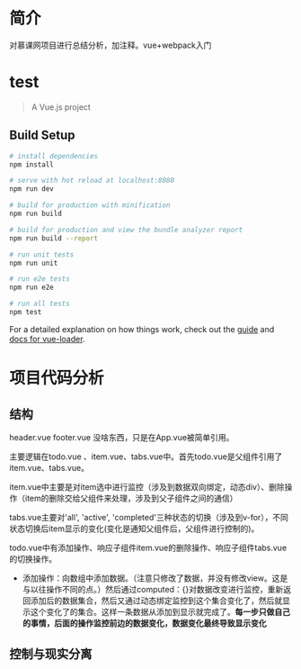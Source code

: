 # 简介
对慕课网项目进行总结分析，加注释。vue+webpack入门

# test

> A Vue.js project

## Build Setup

``` bash
# install dependencies
npm install

# serve with hot reload at localhost:8080
npm run dev

# build for production with minification
npm run build

# build for production and view the bundle analyzer report
npm run build --report

# run unit tests
npm run unit

# run e2e tests
npm run e2e

# run all tests
npm test
```

For a detailed explanation on how things work, check out the [guide](http://vuejs-templates.github.io/webpack/) and [docs for vue-loader](http://vuejs.github.io/vue-loader).


# 项目代码分析
## 结构
header.vue footer.vue 没啥东西，只是在App.vue被简单引用。

主要逻辑在todo.vue 、item.vue、tabs.vue中。首先todo.vue是父组件引用了item.vue、tabs.vue。

item.vue中主要是对item选中进行监控（涉及到数据双向绑定，动态div）、删除操作（item的删除交给父组件来处理，涉及到父子组件之间的通信）

tabs.vue主要对'all', 'active', 'completed'三种状态的切换（涉及到v-for），不同状态切换后item显示的变化(变化是通知父组件后，父组件进行控制的)。

todo.vue中有添加操作、响应子组件item.vue的删除操作、响应子组件tabs.vue的切换操作。

- 添加操作：向数组中添加数据。（注意只修改了数据，并没有修改view。这是与以往操作不同的点。）然后通过computed：{}对数据改变进行监控，重新返回添加后的数据集合，然后又通过动态绑定监控到这个集合变化了，然后就显示这个变化了的集合。这样一条数据从添加到显示就完成了。**每一步只做自己的事情，后面的操作监控前边的数据变化，数据变化最终导致显示变化**

## 控制与现实分离













